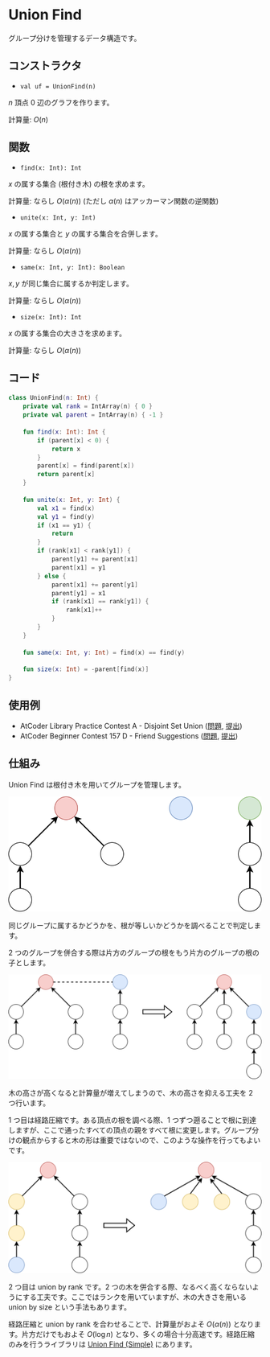 # Union Find

グループ分けを管理するデータ構造です。

## コンストラクタ

- `val uf = UnionFind(n)`

$n$ 頂点 $0$ 辺のグラフを作ります。

計算量: $O(n)$

## 関数

- `find(x: Int): Int`

$x$ の属する集合 (根付き木) の根を求めます。

計算量: ならし $O(\alpha(n))$ (ただし $\alpha(n)$ はアッカーマン関数の逆関数)

- `unite(x: Int, y: Int)`

$x$ の属する集合と $y$ の属する集合を合併します。

計算量: ならし $O(\alpha(n))$

- `same(x: Int, y: Int): Boolean`

$x,y$ が同じ集合に属するか判定します。

計算量: ならし $O(\alpha(n))$

- `size(x: Int): Int`

$x$ の属する集合の大きさを求めます。

計算量: ならし $O(\alpha(n))$

## コード

```kotlin
class UnionFind(n: Int) {
    private val rank = IntArray(n) { 0 }
    private val parent = IntArray(n) { -1 }

    fun find(x: Int): Int {
        if (parent[x] < 0) {
            return x
        }
        parent[x] = find(parent[x])
        return parent[x]
    }

    fun unite(x: Int, y: Int) {
        val x1 = find(x)
        val y1 = find(y)
        if (x1 == y1) {
            return
        }
        if (rank[x1] < rank[y1]) {
            parent[y1] += parent[x1]
            parent[x1] = y1
        } else {
            parent[x1] += parent[y1]
            parent[y1] = x1
            if (rank[x1] == rank[y1]) {
                rank[x1]++
            }
        }
    }

    fun same(x: Int, y: Int) = find(x) == find(y)

    fun size(x: Int) = -parent[find(x)]
}
```

## 使用例

- AtCoder Library Practice Contest A - Disjoint Set Union ([問題](https://atcoder.jp/contests/practice2/tasks/practice2_a), [提出](https://atcoder.jp/contests/practice2/submissions/35023341))
- AtCoder Beginner Contest 157 D - Friend Suggestions ([問題](https://atcoder.jp/contests/abc157/tasks/abc157_d), [提出](https://atcoder.jp/contests/abc157/submissions/35023474))

## 仕組み

Union Find は根付き木を用いてグループを管理します。

![](img/union-find-1.svg)

同じグループに属するかどうかを、根が等しいかどうかを調べることで判定します。

2 つのグループを併合する際は片方のグループの根をもう片方のグループの根の子とします。

![](img/union-find-3.svg)

木の高さが高くなると計算量が増えてしまうので、木の高さを抑える工夫を 2 つ行います。

1 つ目は経路圧縮です。ある頂点の根を調べる際、1 つずつ遡ることで根に到達しますが、ここで通ったすべての頂点の親をすべて根に変更します。グループ分けの観点からすると木の形は重要ではないので、このような操作を行ってもよいです。

![](img/union-find-2.svg)

2 つ目は union by rank です。2 つの木を併合する際、なるべく高くならないようにする工夫です。ここではランクを用いていますが、木の大きさを用いる union by size という手法もあります。

経路圧縮と union by rank を合わせることで、計算量がおよそ $O(\alpha(n))$ となります。片方だけでもおよそ $O(\log n)$ となり、多くの場合十分高速です。経路圧縮のみを行うライブラリは [Union Find (Simple)](union-find-simple) にあります。